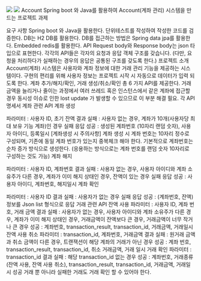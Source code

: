 <img src="https://capsule-render.vercel.app/api?type=모양&color=색상코드&height=높이&section=header&text=텍스트&fontSize=텍스트크기" />
<img src="https://capsule-render.vercel.app/api?type=모양&color=색상코드&height=높이&section=footer&text=텍스트&fontSize=텍스트크기" />
Account
Spring boot 와 Java를 활용하여 Account(계좌 관리) 시스템을 만드는 프로젝트 과제

요구 사항
Spring boot 와 Java을 활용한다.
단위테스트를 작성하여 작성한 코드를 검증한다.
DB는 H2 DB를 활용한다.
DB를 접근하는 방법은 Spring data jpa를 활용한다.
Embedded redis를 활용한다.
API Request body와 Response body는 json 타입으로 표현한다.
각각의 API들은 각자의 요청과 응답 객체 구조를 갖습니다. (다만, 요청을 처리하다가 실패하는 경우의 응답은 공통된 구조를 갖도록 한다.)
프로젝트 소개
Account(계좌) 시스템은 사용자와 계좌 정보에 대한 거래 관리 기능을 제공하는 시스템이다.
구현의 편리를 위해 사용자 정보는 프로젝트 시작 시 자동으로 데이터가 입력 되도록 한다.
계좌 추가/해지/확인, 거래 생성/취소/확인 총 6 가지 API를 제공한다.
거래금액을 늘리거나 줄이는 과정에서 여러 쓰레드 혹은 인스턴스에서 같은 계좌에 접근할 경우 동시성 이슈로 인한 lost update 가 발생할 수 있으므로 이 부분 해결 필요.
각 API 명세서
계좌 관련 API
계좌 생성

파라미터 : 사용자 ID, 초기 잔액
결과
실패 : 사용자 없는 경우, 계좌가 10개(사용자당 최대 보유 기능 계좌)인 경우 실패 응답
성공 : 생성된 계좌번호 (10자리 랜덤 숫자), 사용자 아이디, 등록일시
[계좌생성 시 주의사항]
계좌 생성 시 계좌 번호는 10자리 정수로 구성되며, 기존에 동일 계좌 번호가 있는지 중복체크 해야 한다.
기본적으로 계좌번호는 순차 증가 방식으로 생성한다. (응용하는 방식으로는 계좌 번호를 랜덤 숫자 10자리로 구성하는 것도 가능)
계좌 해지

파라미터 : 사용자 ID, 계좌번호
결과
실패 : 사용자 없는 경우, 사용자 아이디와 계좌 소유주가 다른 경우, 계좌가 이미 해지 상태인 경우, 잔액이 있는 경우 실패 응답
성공 : 사용자 아이디, 계좌번호, 해지일시
계좌 확인

파라미터 : 사용자 ID
결과
실패 : 사용자가 없는 경우 실패 응답
성공 : (계좌번호, 잔액) 정보를 Json list 형식으로 응답
거래 관련 API
잔액 사용
파라미터 : 사용자 ID, 계좌 번호, 거래 금액
결과
실패 : 사용자가 없는 경우, 사용자 아이디와 계좌 소유주가 다른 경우, 계좌가 이미 해지 상태인 경우, 거래금액이 잔액보다 큰 경우, 거래금액이 너무 작거나 큰 경우
성공 : 계좌번호, transaction_result, transaction_id, 거래금액, 거래일시
잔액 사용 취소
파라미터 : transaction_id, 계좌번호, 거래금액
결과
실패 : 원거래 금액과 취소 금액이 다른 경우, 트랜잭션이 해당 계좌의 거래가 아닌 경우
성공 : 계좌 번호, transaction_result, transaction_id, 취소 거래금액, 거래 일시
거래 확인
파라미터 : transaction_id
결과
실패 : 해당 transaction_id 없는 경우
성공 : 계좌번호, 거래종류(잔액 사용, 잔액 사용 취소), transaction_result, transaction_id, 거래금액, 거래일시
성공 거래 뿐 아니라 실패한 거래도 거래 확인 할 수 있어야 한다.
